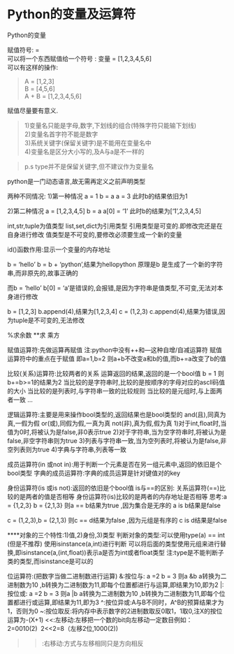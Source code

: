 # Python的变量及运算符

Python的变量

赋值符号: = </br>
可以将一个东西赋值给一个符号 : 变量 = [1,2,3,4,5,6]</br>
可以有这样的操作: </br>
>A = [1,2,3]</br>
>B = [4,5,6]</br>
>A + B = [1,2,3,4,5,6]</br>

赋值尽量要有意义.

>1)变量名只能是字母,数字,下划线的组合(特殊字符只能输下划线)</br>
2)变量名首字符不能是数字</br>
3)系统关键字(保留关键字)是不能用在变量名中</br>
4)变量名是区分大小写的,及A与a是不一样的</br>

>p.s  type并不是保留关键字,但不建议作为变量名

python是一门动态语言,故无需再定义之前声明类型

两种不同情况:
1)第一种情况
a = 1
b = a
a = 3
此时b的结果依旧为1

2)第二种情况
a = [1,2,3,4,5]
b = a
a[0] = ‘1’
此时b的结果为[‘1’,2,3,4,5]

int,str,tuple为值类型  list,set,dict为引用类型
引用类型是可变的.即修改完还是在自身进行修改
值类型是不可变的,要修改必须要生成一个新的变量

id()函数作用:显示一个变量的内存地址

b = ‘hello’
b = b + ‘python’,结果为hellopython
原理是b 是生成了一个新的字符串,而非原先的,故事正确的

而b = ‘hello’
b[0] = ‘a’是错误的,会报错,是因为字符串是值类型,不可变,无法对本身进行修改

b = [1,2,3]
b.append(4),结果为[1,2,3,4]
c = (1,2,3)
c.append(4),结果为错误,因为tuple是不可变的,无法修改

%求余数
**求 乘方

赋值运算符:先做运算再赋值
注:python中没有++和—这种自增/自减运算符
赋值运算符中的重点在于赋值  即a=1,b=2 则a+b不改变a和b的值,而b+=a改变了b的值

比较(关系)运算符:比较两者的关系
运算返回的结果,返回的是一个bool值
b = 1 则b+=b>=1的结果为2
当比较的是字符串时,比较的是按顺序的字母对应的ascll码值的大小
当比较的是列表时,与字符串一致的比较规则
当比较的是元组时,与上面两者一致
…

逻辑运算符:主要是用来操作bool类型的,返回结果也是bool类型的
and(且),同真为真,一假为假
or(或),同假为假,一真为真
not(非),真为假,假为真
1)对于int,float时,当值为0时,将被认为是false,非0表示true
2)对于字符串,当为空字符串时,将被认为是false,非空字符串则为true
3)列表与字符串一致,当为空列表时,将被认为是false,非空列表则为true
4)字典与字符串,列表等一致

成员运算符(in 或not in):用于判断一个元素是否在另一组元素中,返回的依旧是个bool类型
字典的成员运算符:字典的成员运算是针对键值对的key

身份运算符(is 或is not):返回的依旧是个bool值
is与==的区别:
关系运算符(==)比较的是两者的值是否相等
身份运算符(is)比较的是两者的内存地址是否相等
思考:a = {1,2,3} b = {2,1,3}
则a == b结果为true ,因为集合是无序的
a is b结果是false

c = (1,2,3),b = (2,1,3)
则c == d结果为false ,因为元组是有序的
c is d结果是false

****对象的三个特性:1)值,2)身份,3)类型
判断对象的类型:可以使用type(a) == int (但是不推荐)
使用isinstance(a,int)进行判断
可以将后面的类型使用元组来进行替换,即isinstance(a,(int,float))表示a是否为int或者float类型
注:type是不能判断子类的类型,而isinstance是可以的

位运算符:(把数字当做二进制数进行运算)
&:按位与:
a =2 b = 3 则a &b
a转换为二进制数为10 ,b转换为二进制数为11,即每个位置都进行与运算,即结果为10,即为2
|:按位或:
a =2 b = 3 则a |b
a转换为二进制数为10 ,b转换为二进制数为11,即每个位置都进行或运算,即结果为11,即为3
^:按位异或:A与B不同时，A^B的预算结果才为1，否则为0
~:按位取反:将内存中表示数字的2进制数取反0取1，1取0,注X的按位运算为-(X+1)
<<:左移动:左移把一个数的bit向左移动一定数目例如：2=0010(2)  2<<2=8（左移2位,1000(2))
>>:右移动:方式与左移相同只是方向相反